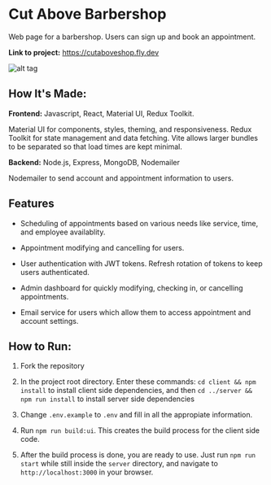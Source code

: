 # Cut Above Barbershop

Web page for a barbershop. Users can sign up and book an appointment.

**Link to project:** https://cutaboveshop.fly.dev

![alt tag](https://github.com/Andrewyithub/cut-above-barbershop/assets/17731837/35958cd0-07e1-44e3-a0b3-2be928c285a6)

## How It's Made:

**Frontend:** Javascript, React, Material UI, Redux Toolkit.

Material UI for components, styles, theming, and responsiveness. Redux Toolkit for state management and data fetching. Vite allows larger bundles to be separated so that load times are kept minimal.

**Backend:** Node.js, Express, MongoDB, Nodemailer

Nodemailer to send account and appointment information to users.

## Features

- Scheduling of appointments based on various needs like service, time, and employee availablity.

- Appointment modifying and cancelling for users.

- User authentication with JWT tokens. Refresh rotation of tokens to keep users authenticated.

- Admin dashboard for quickly modifying, checking in, or cancelling appointments.

- Email service for users which allow them to access appointment and account settings.

## How to Run:

1. Fork the repository

2. In the project root directory. Enter these commands:
   `cd client && npm install` to install client side dependencies, and then
   `cd ../server && npm run install` to install server side dependencies

3. Change `.env.example` to `.env` and fill in all the appropiate information.

4. Run `npm run build:ui`. This creates the build process for the client side code.

5. After the build process is done, you are ready to use. Just run `npm run start` while still inside the `server` directory, and navigate to `http://localhost:3000` in your browser.
